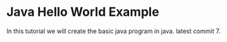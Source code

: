 # Java Hello World Example  

In this tutorial we will create the  basic java program in java.
latest commit 7.


